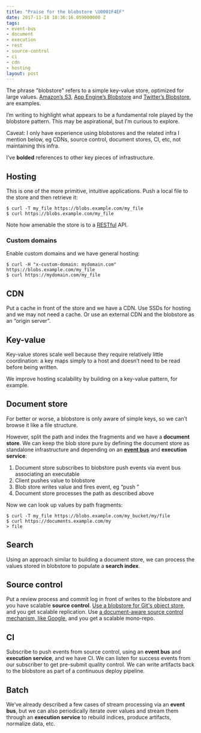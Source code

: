 ```yaml
---
title: "Praise for the blobstore \U0001F4EF"
date: 2017-11-18 18:36:16.059000000 Z
tags:
- event-bus
- document
- execution
- rest
- source-control
- ci
- cdn
- hosting
layout: post
---
```


The phrase "blobstore" refers to a simple key-value store, optimized for large values. [Amazon’s S3](https://aws.amazon.com/s3/), [App Engine’s Blobstore](https://cloud.google.com/appengine/docs/standard/python/blobstore/) and [Twitter’s Blobstore](https://blog.twitter.com/engineering/en_us/a/2012/blobstore-twitter-s-in-house-photo-storage-system.html), are examples.

I’m writing to highlight what appears to be a fundamental role played by the blobstore pattern. This may be aspirational, but I’m curious to explore.

Caveat: I only have experience using blobstores and the related infra I mention below, eg CDNs, source control, document stores, CI, etc, not maintaining this infra.

I’ve **bolded** references to other key pieces of infrastructure.

## Hosting

This is one of the more primitive, intuitive applications. Push a local file to the store and then retrieve it:

    $ curl -T my_file https://blobs.example.com/my_file
    $ curl https://blobs.example.com/my_file

Note how amenable the store is to a [RESTful](http://www.ics.uci.edu/~fielding/pubs/dissertation/rest_arch_style.htm) API.

### Custom domains

Enable custom domains and we have general hosting:

    $ curl -H "x-custom-domain: mydomain.com" https://blobs.example.com/my_file
    $ curl https://mydomain.com/my_file

## CDN

Put a cache in front of the store and we have a CDN. Use SSDs for hosting and we may not need a cache. Or use an external CDN and the blobstore as an “origin server”.

## Key-value

Key-value stores scale well because they require relatively little coordination: a key maps simply to a host and doesn’t need to be read before being written.

We improve hosting scalability by building on a key-value pattern, for example.

## Document store

For better or worse, a blobstore is only aware of simple keys, so we can’t browse it like a file structure.

However, split the path and index the fragments and we have a **document store**. We can keep the blob store pure by defining the document store as standalone infrastructure and depending on an **[event bus](/notes/praise-for-the-humble-bus.html)** and **execution service**:

1. Document store subscribes to blobstore push events via event bus associating an executable
1. Client pushes value to blobstore
1. Blob store writes value and fires event, eg “push <url>”
1. Document store processes the path as described above

Now we can look up values by path fragments:

    $ curl -T my_file https://blobs.example.com/my_bucket/my/file
    $ curl https://documents.example.com/my
    > file

## Search

Using an approach similar to building a document store, we can process the values stored in blobstore to populate a **search index**.

## Source control

Put a review process and commit log in front of writes to the blobstore and you have scalable **source control**. [Use a blobstore for Git's object store](https://fancybeans.com/2012/08/24/how-to-use-s3-as-a-private-git-repository/), and you get scalable replication. Use [a document-aware source control mechanism, like Google](https://cacm.acm.org/magazines/2016/7/204032-why-google-stores-billions-of-lines-of-code-in-a-single-repository/fulltext#body-4), and you get a scalable mono-repo.

## CI

Subscribe to push events from source control, using an **event bus** and **execution service**, and we have CI. We can listen for success events from our subscriber to get pre-submit quality control. We can write artifacts back to the blobstore as part of a continuous deploy pipeline.

## Batch

We’ve already described a few cases of stream processing via an **event bus**, but we can also periodically iterate over values and stream them through an **execution service** to rebuild indices, produce artifacts, normalize data, etc.



